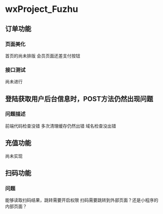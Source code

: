 # wxProject_Fuzhu
## 订单功能
### 页面美化
首页的尚未排版
会员页面还差支付按钮
### 接口测试
尚未进行

## 登陆获取用户后台信息时，POST方法仍然出现问题
### 问题描述
前端代码检查没错
多次清理缓存仍然出错
域名检查没出错

## 充值功能
尚未实现

## 扫码功能
### 问题
能够读取扫码结果，跳转需要开启权限
扫码需要跳转到外部页面？还是小程序的内部页面？
